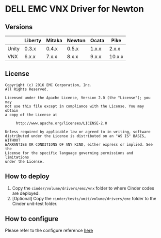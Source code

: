 # DELL EMC VNX Driver for Newton

## Versions
|       | Liberty | Mitaka | Newton | Ocata | Pike   |
|-------|---------|--------|--------|-------|--------|
| Unity | 0.3.x   | 0.4.x  | 0.5.x  | 1.x.x | 2.x.x  |
| VNX   | 6.x.x   | 7.x.x  | 8.x.x  | 9.x.x | 10.x.x |

## License
    Copyright (c) 2016 EMC Corporation, Inc.
    All Rights Reserved.

    Licensed under the Apache License, Version 2.0 (the "License"); you may
    not use this file except in compliance with the License. You may obtain
    a copy of the License at

         http://www.apache.org/licenses/LICENSE-2.0

    Unless required by applicable law or agreed to in writing, software
    distributed under the License is distributed on an "AS IS" BASIS, WITHOUT
    WARRANTIES OR CONDITIONS OF ANY KIND, either express or implied. See the
    License for the specific language governing permissions and limitations
    under the License.

## How to deploy
1. Copy the `cinder/volume/drivers/emc/vnx` folder to where Cinder codes are deployed.
2. [Optional] Copy the `cinder/tests/unit/volume/drivers/emc` folder to the Cinder unit-test folder.

## How to configure
Please refer to the configure reference [here](https://docs.openstack.org/ocata/config-reference/block-storage/drivers/emc-vnx-driver.html)
